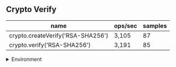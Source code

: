 ## Crypto Verify

|name|ops/sec|samples|
|-|-|-|
|crypto.createVerify('RSA-SHA256')|3,105|87|
|crypto.verify('RSA-SHA256')|3,191|85|


<details>
<summary>Environment</summary>

* __Machine:__ linux x64 | 2 vCPUs | 6.8GB Mem
* __Run:__ Tue Oct 24 2023 16:08:20 GMT+0000 (Coordinated Universal Time)
</details>

<!--
{"environment":{"platform":"linux","arch":"x64","cpus":2,"totalMemory":6.759746551513672},"benchmarks":[{"name":"crypto.createVerify('RSA-SHA256')","opsSec":3104.9250279967064,"samples":4},{"name":"crypto.verify('RSA-SHA256')","opsSec":3190.607716483362,"samples":3}]}-->
